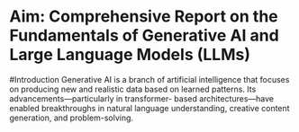 # Aim:	Comprehensive Report on the Fundamentals of Generative AI and Large Language Models (LLMs)

#Introduction
Generative AI is a branch of artificial intelligence that focuses on producing new and
realistic data based on learned patterns. Its advancements—particularly in transformer-
based architectures—have enabled breakthroughs in natural language understanding,
creative content generation, and problem-solving.